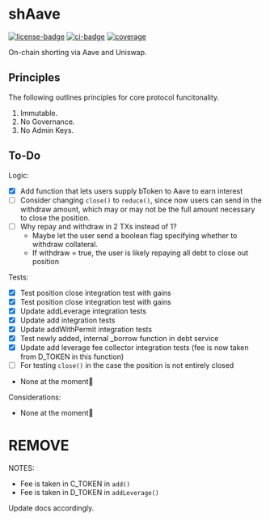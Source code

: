 # shAave

[![license-badge](https://img.shields.io/badge/license-MIT-yellow)](https://github.com/chainrule-labs/shaave-contracts/blob/main/LICENSE.md)
[![ci-badge](https://img.shields.io/github/actions/workflow/status/chainrule-labs/shaave-contracts/ci.yml?branch=main&logo=github&label=CI)](https://github.com/chainrule-labs/shaave-contracts/actions)
[![coverage](https://img.shields.io/codecov/c/github/chainrule-labs/shaave-contracts?token=K4Q3GAWUPJ&label=coverage&logo=codecov)](https://codecov.io/gh/chainrule-labs/shaave-contracts)

On-chain shorting via Aave and Uniswap.

## Principles

The following outlines principles for core protocol funcitonality.

1. Immutable.
2. No Governance.
3. No Admin Keys.

## To-Do

Logic:

-   [x] Add function that lets users supply bToken to Aave to earn interest
-   [ ] Consider changing `close()` to `reduce()`, since now users can send in the withdraw amount, which may or may not be the full amount necessary to close the position.
-   [ ] Why repay and withdraw in 2 TXs instead of 1?
    -   Maybe let the user send a boolean flag specifying whether to withdraw collateral.
    -   If withdraw = true, the user is likely repaying all debt to close out position

Tests:

-   [x] Test position close integration test with gains
-   [x] Test position close integration test with gains
-   [x] Update addLeverage integration tests
-   [x] Update add integration tests
-   [x] Update addWithPermit integration tests
-   [x] Test newly added, internal \_borrow function in debt service
-   [x] Update add leverage fee collector integration tests (fee is now taken from D_TOKEN in this function)
-   [ ] For testing `close()` in the case the position is not entirely closed

-   None at the moment🙂

Considerations:

-   None at the moment🙂

# REMOVE

NOTES:

-   Fee is taken in C_TOKEN in `add()`
-   Fee is taken in D_TOKEN in `addLeverage()`

Update docs accordingly.
